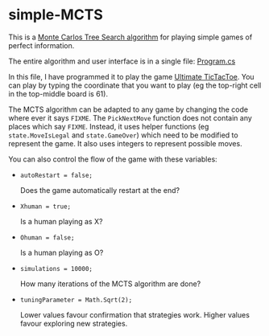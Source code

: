 # simple-MCTS
This is a [Monte Carlos Tree Search algorithm](https://en.wikipedia.org/wiki/Monte_Carlo_tree_search) for playing simple games of perfect information. 

The entire algorithm and user interface is in a single file: [Program.cs](UltimateTicTacToe/Program.cs)

In this file, I have programmed it to play the game [Ultimate TicTacToe](https://ultimate-t3.herokuapp.com). You can play by typing the coordinate that you want to play (eg the top-right cell in the top-middle board is 61).

The MCTS algorithm can be adapted to any game by changing the code where ever it says `FIXME`. 
The `PickNextMove` function does not contain any places which say `FIXME`. 
Instead, it uses helper functions (eg `state.MoveIsLegal` and `state.GameOver`) which need to be modified to represent the game. 
It also uses integers to represent possible moves.

You can also control the flow of the game with these variables:

 * `autoRestart = false;`
   
   Does the game automatically restart at the end?
   
 * `Xhuman = true;`
   
   Is a human playing as X?
   
 * `Ohuman = false;`
   
   Is a human playing as O?
   
 * `simulations = 10000;`
   
   How many iterations of the MCTS algorithm are done?
   
 * `tuningParameter = Math.Sqrt(2);`
   
   Lower values favour confirmation that strategies work. Higher values favour exploring new strategies.
   
